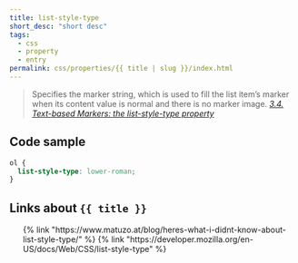 ```yaml
---
title: list-style-type
short_desc: "short desc"
tags:
  - css
  - property
  - entry
permalink: css/properties/{{ title | slug }}/index.html
---
```


<blockquote>Specifies the marker string, which is used to fill the list item’s marker when its content value is normal and there is no marker image. 
<cite><a href="https://www.w3.org/TR/css-lists-3/#text-markers">3.4. Text-based Markers: the list-style-type property</a></cite>
</blockquote>

<h2><span>Code sample</span></h2>

```css
ol {
  list-style-type: lower-roman;
}
```

<h2><span>Links about <code>{{ title }}</code></span></h2>

<ol class="bookmarks">
  {% link "https://www.matuzo.at/blog/heres-what-i-didnt-know-about-list-style-type/" %}
  {% link "https://developer.mozilla.org/en-US/docs/Web/CSS/list-style-type" %}
</ol>
